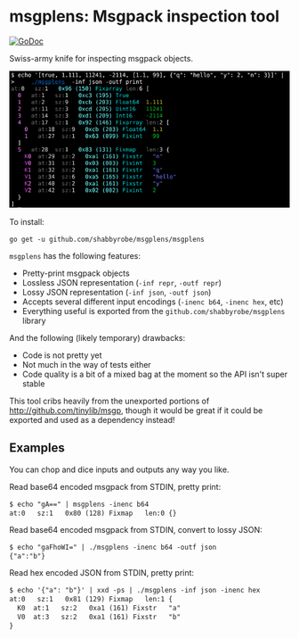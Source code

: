 msgplens: Msgpack inspection tool
=================================

[![GoDoc](https://godoc.org/github.com/shabbyrobe/msgplens?status.svg)](https://godoc.org/github.com/shabbyrobe/msgplens)

Swiss-army knife for inspecting msgpack objects.

![msgplens screenshot](/doc/example.png?raw=true "msgplens screenshot")

To install:

    go get -u github.com/shabbyrobe/msgplens/msgplens

`msgplens` has the following features:

- Pretty-print msgpack objects
- Lossless JSON representation (`-inf repr`, `-outf repr`)
- Lossy JSON representation (`-inf json`, `-outf json`)
- Accepts several different input encodings (`-inenc b64`, `-inenc hex`, etc)
- Everything useful is exported from the `github.com/shabbyrobe/msgplens` library

And the following (likely temporary) drawbacks:

- Code is not pretty yet
- Not much in the way of tests either
- Code quality is a bit of a mixed bag at the moment so the API isn't super
  stable

This tool cribs heavily from the unexported portions of
http://github.com/tinylib/msgp, though it would be great if it could be exported
and used as a dependency instead!


Examples
--------

You can chop and dice inputs and outputs any way you like.

Read base64 encoded msgpack from STDIN, pretty print:

    $ echo "gA==" | msgplens -inenc b64
    at:0   sz:1   0x80 (128) Fixmap   len:0 {}

Read base64 encoded msgpack from STDIN, convert to lossy JSON:

    $ echo "gaFhoWI=" | ./msgplens -inenc b64 -outf json
    {"a":"b"}

Read hex encoded JSON from STDIN, pretty print:

    $ echo '{"a": "b"}' | xxd -ps | ./msgplens -inf json -inenc hex
    at:0   sz:1   0x81 (129) Fixmap   len:1 {
      K0  at:1   sz:2   0xa1 (161) Fixstr   "a"
      V0  at:3   sz:2   0xa1 (161) Fixstr   "b"
    }


